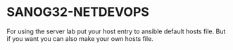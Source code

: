 # SANOG32-NETDEVOPS
For using the server lab put your host entry to ansible default hosts file. But if you want you can also make your own hosts file.
